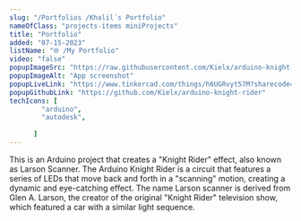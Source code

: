 ```yaml
---
slug: "/Portfolios /Khalil´s Portfolio"
nameOfClass: "projects-items miniProjects"
title: "Portfolio"
added: "07-15-2023"
listName: "🌐 /My Portfolio"
video: "false"
popupImageSrc: "https://raw.githubusercontent.com/Kielx/arduino-knight-rider/master/assets/Animation.gif"
popupImageAlt: "App screenshot"
popupLiveLink: "https://www.tinkercad.com/things/h6UGRvyt57M?sharecode=AdzrjSHtaL6RfG9oV-UQ7uABUGXwvTwtX3bNIyHkgfQ"
popupGithubLink: "https://github.com/Kielx/arduino-knight-rider"
techIcons: [
        "arduino",
        "autodesk",
        
      ]
---
```


This is an Arduino project that creates a "Knight Rider" effect, also known as Larson Scanner. The Arduino Knight Rider is a circuit that features a series of LEDs that move back and forth in a "scanning" motion, creating a dynamic and eye-catching effect. The name Larson scanner is derived from Glen A. Larson, the creator of the original "Knight Rider" television show, which featured a car with a similar light sequence.

